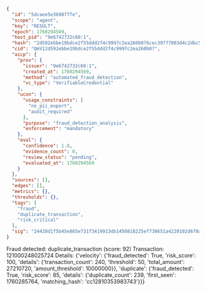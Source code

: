 ```json
{
  "id": "5dcaee5e3b98f7fe",
  "scope": "agent",
  "key": "RESULT",
  "epoch": 1760294569,
  "host_pid": "9e6742732c60:1",
  "hash": "2d592ebbe19bdce2f55ddd2f4c9997c2ea260b076cec39777003d4c2dbc56462",
  "cid": "QmV12d592ebbe19bdce2f55ddd2f4c9997c2ea260b07",
  "aicp": {
    "prov": {
      "issuer": "9e6742732c60:1",
      "created_at": 1760294569,
      "method": "automated_fraud_detection",
      "vc_type": "VerifiableCredential"
    },
    "ucon": {
      "usage_constraints": [
        "no_pii_export",
        "audit_required"
      ],
      "purpose": "fraud_detection_analysis",
      "enforcement": "mandatory"
    },
    "eval": {
      "confidence": 1.0,
      "evidence_count": 0,
      "review_status": "pending",
      "evaluated_at": 1760294569
    }
  },
  "sources": [],
  "edges": [],
  "metrics": {},
  "thresholds": {},
  "tags": [
    "fraud",
    "duplicate_transaction",
    "risk_critical"
  ],
  "sig": "24420d1f5b45e885e731f3419913db1450818225ef730651a4220102d670adf5"
}
```

Fraud detected: duplicate_transaction (score: 92)
Transaction: 121000248025724
Details: {'velocity': {'fraud_detected': True, 'risk_score': 100, 'details': {'transaction_count': 240, 'threshold': 50, 'total_amount': 27210720, 'amount_threshold': 10000000}}, 'duplicate': {'fraud_detected': True, 'risk_score': 85, 'details': {'duplicate_count': 239, 'first_seen': 1760285764, 'matching_hash': 'cc12810353983743'}}}